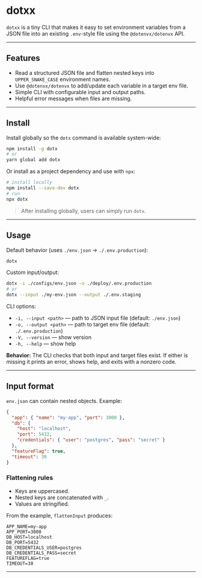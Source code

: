 # dotxx

`dotxx` is a tiny CLI that makes it easy to set environment variables from a JSON file into an existing `.env`-style file using the `@dotenvx/dotenvx` API.

---

## Features

* Read a structured JSON file and flatten nested keys into `UPPER_SNAKE_CASE` environment names.
* Use `@dotenvx/dotenvx` to add/update each variable in a target env file.
* Simple CLI with configurable input and output paths.
* Helpful error messages when files are missing.

---

## Install

Install globally so the `dotx` command is available system-wide:

```bash
npm install -g dotx
# or
yarn global add dotx
```

Or install as a project dependency and use with `npx`:

```bash
# install locally
npm install --save-dev dotx
# run
npx dotx
```

> After installing globally, users can simply run `dotx`.

---

## Usage

Default behavior (uses `./env.json` → `./.env.production`):

```bash
dotx
```

Custom input/output:

```bash
dotx -i ./configs/env.json -o ./deploy/.env.production
# or
dotx --input ./my-env.json --output ./.env.staging
```

CLI options:

* `-i, --input <path>` — path to JSON input file (default: `./env.json`)
* `-o, --output <path>` — path to target env file (default: `./.env.production`)
* `-V, --version` — show version
* `-h, --help` — show help

**Behavior:** The CLI checks that both input and target files exist. If either is missing it prints an error, shows help, and exits with a nonzero code.

---

## Input format

`env.json` can contain nested objects. Example:

```json
{
  "app": { "name": "my-app", "port": 3000 },
  "db": {
    "host": "localhost",
    "port": 5432,
    "credentials": { "user": "postgres", "pass": "secret" }
  },
  "featureFlag": true,
  "timeout": 30
}
```

### Flattening rules

* Keys are uppercased.
* Nested keys are concatenated with `_`.
* Values are stringified.

From the example, `flattenInput` produces:

```
APP_NAME=my-app
APP_PORT=3000
DB_HOST=localhost
DB_PORT=5432
DB_CREDENTIALS_USER=postgres
DB_CREDENTIALS_PASS=secret
FEATUREFLAG=true
TIMEOUT=30
```

---

